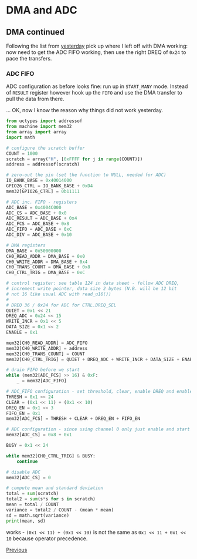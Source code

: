# DMA and ADC

## DMA continued

Following the list from [yesterday](./2023-01-07.md) pick up where I left off with DMA working: now need to get the ADC FIFO working, then use the right DREQ of `0x24` to pace the transfers.

### ADC FIFO

ADC configuration as before looks fine: run up in `START_MANY` mode. Instead of `RESULT` register however hook up the `FIFO` and use the DMA transfer to pull the data from there.

... OK, now I know the reason why things did not work yesterday.

```python
from uctypes import addressof
from machine import mem32
from array import array
import math

# configure the scratch buffer
COUNT = 1000
scratch = array("H", [0xFFFF for j in range(COUNT)])
address = addressof(scratch)

# zero-out the pin (set the function to NULL, needed for ADC)
IO_BANK_BASE = 0x40014000
GPIO26_CTRL = IO_BANK_BASE + 0xD4
mem32[GPIO26_CTRL] = 0b11111

# ADC inc. FIFO - registers
ADC_BASE = 0x4004C000
ADC_CS = ADC_BASE + 0x0
ADC_RESULT = ADC_BASE + 0x4
ADC_FCS = ADC_BASE + 0x8
ADC_FIFO = ADC_BASE + 0xC
ADC_DIV = ADC_BASE + 0x10

# DMA registers
DMA_BASE = 0x50000000
CH0_READ_ADDR = DMA_BASE + 0x0
CH0_WRITE_ADDR = DMA_BASE + 0x4
CH0_TRANS_COUNT = DMA_BASE + 0x8
CH0_CTRL_TRIG = DMA_BASE + 0xC

# control register: see table 124 in data sheet - follow ADC DREQ,
# increment write pointer, data size 2 bytes (N.B. will be 12 bit
# not 16 like usual ADC with read_u16())
#
# DREQ 36 / 0x24 for ADC for CTRL.DREQ_SEL
QUIET = 0x1 << 21
DREQ_ADC = 0x24 << 15
WRITE_INCR = 0x1 << 5
DATA_SIZE = 0x1 << 2
ENABLE = 0x1

mem32[CH0_READ_ADDR] = ADC_FIFO
mem32[CH0_WRITE_ADDR] = address
mem32[CH0_TRANS_COUNT] = COUNT
mem32[CH0_CTRL_TRIG] = QUIET + DREQ_ADC + WRITE_INCR + DATA_SIZE + ENABLE

# drain FIFO before we start
while (mem32[ADC_FCS] >> 16) & 0xF:
    _ = mem32[ADC_FIFO]

# ADC_FIFO configuration - set threshold, clear, enable DREQ and enable FIFO
THRESH = 0x1 << 24
CLEAR = (0x1 << 11) + (0x1 << 10)
DREQ_EN = 0x1 << 3
FIFO_EN = 0x1
mem32[ADC_FCS] = THRESH + CLEAR + DREQ_EN + FIFO_EN

# ADC configuration - since using channel 0 only just enable and start many
mem32[ADC_CS] = 0x8 + 0x1

BUSY = 0x1 << 24

while mem32[CH0_CTRL_TRIG] & BUSY:
    continue

# disable ADC
mem32[ADC_CS] = 0

# compute mean and standard deviation
total = sum(scratch)
total2 = sum(s*s for s in scratch)
mean = total / COUNT
variance = total2 / COUNT - (mean * mean)
sd = math.sqrt(variance)
print(mean, sd)
```

works - `(0x1 << 11) + (0x1 << 10)` is not the same as `0x1 << 11 + 0x1 << 10` because operator precedence.

[Previous](./2023-01-07.md)

